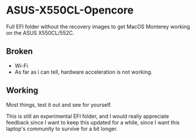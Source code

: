 # ASUS-X550CL-Opencore
Full EFI folder without the recovery images to get MacOS Monterey working on the ASUS X550CL/552C.

## Broken
- Wi-Fi
- As far as i can tell, hardware acceleration is not working.

## Working
Most things, test it out and see for yourself.

This is still an experimental EFI folder, and I would really appreciate feedback since I want to keep this updated for a while, since I want this laptop's community to survive for a bit longer.
